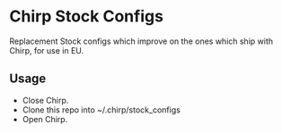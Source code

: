 # Chirp Stock Configs

Replacement Stock configs which improve on the ones which ship with Chirp, for use in EU.

## Usage
* Close Chirp.
* Clone this repo into ~/.chirp/stock_configs
* Open Chirp.
